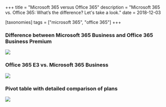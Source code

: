+++
title = "Microsoft 365 versus Office 365"
description = "Microsoft 365 vs. Office 365: What’s the difference? Let's take a look."
date = 2018-12-03

[taxonomies]
tags = ["microsoft 365", "office 365"]
+++

### Difference between Microsoft 365 Business and Office 365 Business Premium

![](https://o365hq.com/images/180.png)

### Office 365 E3 vs. Microsoft 365 Business

![](https://o365hq.com/images/179.png)

### Pivot table with detailed comparison of plans

![](https://o365hq.com/images/181.png)
